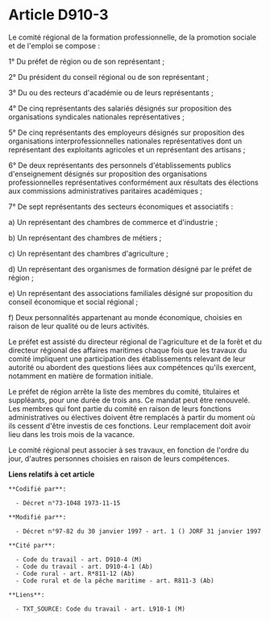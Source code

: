# Article D910-3

Le comité régional de la formation professionnelle, de la promotion sociale et de l'emploi se compose :

1° Du préfet de région ou de son représentant ;

2° Du président du conseil régional ou de son représentant ;

3° Du ou des recteurs d'académie ou de leurs représentants ;

4° De cinq représentants des salariés désignés sur proposition des organisations syndicales nationales représentatives ;

5° De cinq représentants des employeurs désignés sur proposition des organisations interprofessionnelles nationales
représentatives dont un représentant des exploitants agricoles et un représentant des artisans ;

6° De deux représentants des personnels d'établissements publics d'enseignement désignés sur proposition des organisations
professionnelles représentatives conformément aux résultats des élections aux commissions administratives paritaires
académiques ;

7° De sept représentants des secteurs économiques et associatifs :

a) Un représentant des chambres de commerce et d'industrie ;

b) Un représentant des chambres de métiers ;

c) Un représentant des chambres d'agriculture ;

d) Un représentant des organismes de formation désigné par le préfet de région ;

e) Un représentant des associations familiales désigné sur proposition du conseil économique et social régional ;

f) Deux personnalités appartenant au monde économique, choisies en raison de leur qualité ou de leurs activités.

Le préfet est assisté du directeur régional de l'agriculture et de la forêt et du directeur régional des affaires maritimes
chaque fois que les travaux du comité impliquent une participation des établissements relevant de leur autorité ou abordent
des questions liées aux compétences qu'ils exercent, notamment en matière de formation initiale.

Le préfet de région arrête la liste des membres du comité, titulaires et suppléants, pour une durée de trois ans. Ce mandat
peut être renouvelé. Les membres qui font partie du comité en raison de leurs fonctions administratives ou électives doivent
être remplacés à partir du moment où ils cessent d'être investis de ces fonctions. Leur remplacement doit avoir lieu dans les
trois mois de la vacance.

Le comité régional peut associer à ses travaux, en fonction de l'ordre du jour, d'autres personnes choisies en raison de
leurs compétences.

**Liens relatifs à cet article**

	**Codifié par**:

	  - Décret n°73-1048 1973-11-15

	**Modifié par**:

	  - Décret n°97-82 du 30 janvier 1997 - art. 1 () JORF 31 janvier 1997

	**Cité par**:

	  - Code du travail - art. D910-4 (M)
	  - Code du travail - art. D910-4-1 (Ab)
	  - Code rural - art. R*811-12 (Ab)
	  - Code rural et de la pêche maritime - art. R811-3 (Ab)

	**Liens**:

	  - TXT_SOURCE: Code du travail - art. L910-1 (M)
